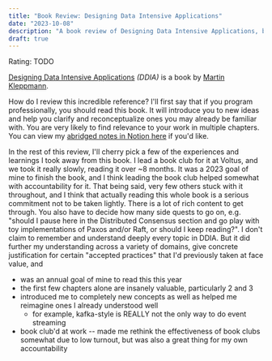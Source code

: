 ```yaml
---
title: "Book Review: Designing Data Intensive Applications"
date: "2023-10-08"
description: "A book review of Designing Data Intensive Applications, by Martin Kleppmann. Reviewed by Leo Robinovitch."
draft: true
---
```


Rating: TODO

[Designing Data Intensive Applications][book] _(DDIA)_ is a book by [Martin Kleppmann][author].

How do I review this incredible reference? I'll first say that if you program professionally, you should read this book.
It will introduce you to new ideas and help you clarify and reconceptualize ones you may already be familiar with. You
are very likely to find relevance to your work in multiple chapters. You can view my [abridged notes in Notion
here][notes] if you'd like.

In the rest of this review, I'll cherry pick a few of the experiences and learnings I took away from this book. I lead a
book club for it at Voltus, and we took it really slowly, reading it over ~8 months. It was a 2023 goal of mine to
finish the book, and I think leading the book club helped somewhat with accountability for it. That being said, very few
others stuck with it throughout, and I think that actually reading this whole book is a serious commitment not to be
taken lightly. There is a lot of rich content to get through. You also have to decide how many side quests to go on,
e.g. "should I pause here in the Distributed Consensus section and go play with toy implementations of Paxos and/or
Raft, or should I keep reading?". I don't claim to remember and understand deeply every topic in DDIA. But it did
further my understanding across a variety of domains, give concrete justification for certain "accepted practices" that
I'd previously taken at face value, and

- was an annual goal of mine to read this this year
- the first few chapters alone are insanely valuable, particularly 2 and 3
- introduced me to completely new concepts as well as helped me reimagine ones I already understood well
  - for example, kafka-style is REALLY not the only way to do event streaming
- book club'd at work -- made me rethink the effectiveness of book clubs somewhat due to low turnout, but was also a
  great thing for my own accountability

[book]: https://dataintensive.net/
[author]: https://martin.kleppmann.com/
[notes]: https://sulky-hose-c46.notion.site/Designing-Data-Intensive-Applications-418576f829af4eb8b6bf45afc4451522?pvs=4
